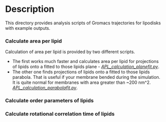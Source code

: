 # Description

This directory provides analysis scripts of Gromacs trajectories for lipodisks with example outputs.

### Calculate area per lipid
Calculation of area per lipid is provided by two different scripts.
* The first works much faster and calculates area per lipid for projections of lipids onto a fitted to those lipids plane -  [*APL_calculation_planefit.py*](APL_calculation_planefit.py).
* The other one finds projections of lipids onto a fitted to those lipids parabola. That is useful if your membrane bended during the simulation. It is quite normal for membranes with area greater than ~200 nm^2. [*APL_calculation_parabolafit.py*](APL_calculation_parabolafit.py).
### Calculate order parameters of lipids

### Calculate rotational correlation time of lipids
